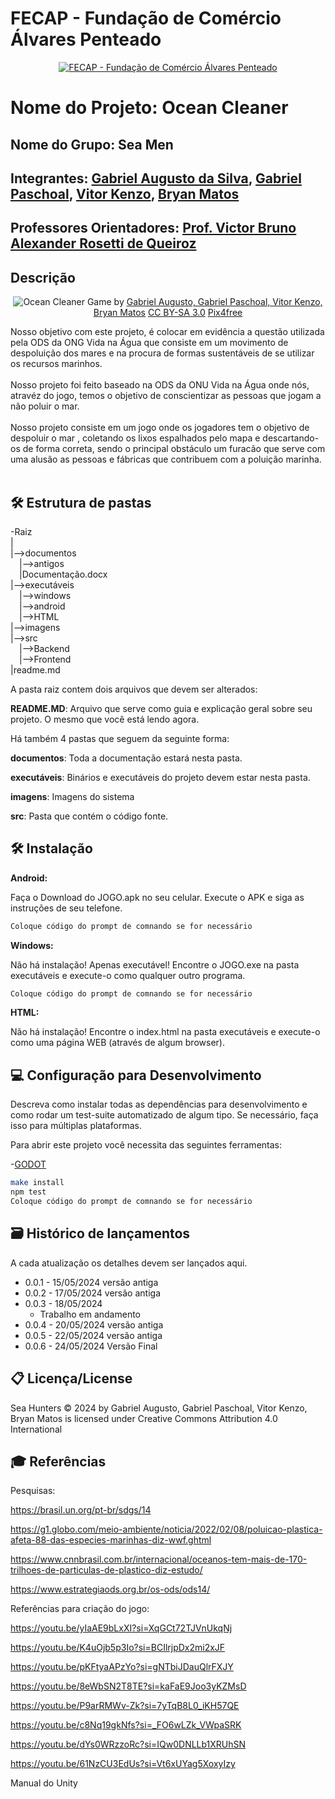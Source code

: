 # FECAP - Fundação de Comércio Álvares Penteado

<p align="center">
<a href= "https://www.fecap.br/"><img src="https://encrypted-tbn0.gstatic.com/images?q=tbn:ANd9GcRhZPrRa89Kma0ZZogxm0pi-tCn_TLKeHGVxywp-LXAFGR3B1DPouAJYHgKZGV0XTEf4AE&usqp=CAU" alt="FECAP - Fundação de Comércio Álvares Penteado" border="0"></a>
</p>

# Nome do Projeto: Ocean Cleaner

## Nome do Grupo: Sea Men

## Integrantes: <a href="https://github.com/GabrielAugustoT800">Gabriel Augusto da Silva</a>, <a href="https://github.com/paschoalha">Gabriel Paschoal</a>, <a href="https://github.com/vitorzoken">Vitor Kenzo</a>, <a href="https://github.com/BryanMatoss">Bryan Matos</a>
## Professores Orientadores: <a href="https://www.linkedin.com/in/victorbarq/">Prof. Victor Bruno Alexander Rosetti de Queiroz</a>
## Descrição

<p align="center">
<img src="https://imgur.com/a/QXeYp2b" alt="Ocean Cleaner" border="0">
  Game by <a href="http://www.nyphotographic.com/">Gabriel Augusto, Gabriel Paschoal, Vitor Kenzo, Bryan Matos</a> <a rel="license" href="https://creativecommons.org/licenses/by-sa/3.0/">CC BY-SA 3.0</a> <a href="http://pix4free.org/">Pix4free</a>
</p>


Nosso objetivo com este projeto, é colocar em evidência a questão utilizada pela ODS da ONG Vida na Água que consiste em um movimento de despoluição dos mares e na procura de formas sustentáveis de se utilizar os recursos marinhos.
<br><br>
Nosso projeto foi feito baseado na ODS da ONU Vida na Água onde nós, atravéz do jogo, temos o objetivo de conscientizar as pessoas que jogam a não poluir o mar.
<br><br>
Nosso projeto consiste em um jogo onde os jogadores tem o objetivo de despoluir o mar , coletando os lixos espalhados pelo mapa e descartando-os de forma correta, sendo o principal obstáculo um furacão que serve com uma alusão as pessoas e fábricas que contribuem com a poluição marinha.
<br><br>

## 🛠 Estrutura de pastas

-Raiz<br>
|<br>
|-->documentos<br>
  &emsp;|-->antigos<br>
  &emsp;|Documentação.docx<br>
|-->executáveis<br>
  &emsp;|-->windows<br>
  &emsp;|-->android<br>
  &emsp;|-->HTML<br>
|-->imagens<br>
|-->src<br>
  &emsp;|-->Backend<br>
  &emsp;|-->Frontend<br>
|readme.md<br>

A pasta raiz contem dois arquivos que devem ser alterados:

<b>README.MD</b>: Arquivo que serve como guia e explicação geral sobre seu projeto. O mesmo que você está lendo agora.

Há também 4 pastas que seguem da seguinte forma:

<b>documentos</b>: Toda a documentação estará nesta pasta.

<b>executáveis</b>: Binários e executáveis do projeto devem estar nesta pasta.

<b>imagens</b>: Imagens do sistema

<b>src</b>: Pasta que contém o código fonte.

## 🛠 Instalação

<b>Android:</b>

Faça o Download do JOGO.apk no seu celular.
Execute o APK e siga as instruções de seu telefone.

```sh
Coloque código do prompt de comnando se for necessário
```

<b>Windows:</b>

Não há instalação! Apenas executável!
Encontre o JOGO.exe na pasta executáveis e execute-o como qualquer outro programa.

```sh
Coloque código do prompt de comnando se for necessário
```

<b>HTML:</b>

Não há instalação!
Encontre o index.html na pasta executáveis e execute-o como uma página WEB (através de algum browser).

## 💻 Configuração para Desenvolvimento

Descreva como instalar todas as dependências para desenvolvimento e como rodar um test-suite automatizado de algum tipo. Se necessário, faça isso para múltiplas plataformas.

Para abrir este projeto você necessita das seguintes ferramentas:

-<a href="https://godotengine.org/download">GODOT</a>

```sh
make install
npm test
Coloque código do prompt de comnando se for necessário
```

## 🗃 Histórico de lançamentos

A cada atualização os detalhes devem ser lançados aqui.

* 0.0.1 - 15/05/2024
  versão antiga
* 0.0.2 - 17/05/2024
  versão antiga
* 0.0.3 - 18/05/2024
    * Trabalho em andamento
* 0.0.4 - 20/05/2024
  versão antiga
* 0.0.5 - 22/05/2024
  versão antiga
* 0.0.6 - 24/05/2024
  Versão Final

## 📋 Licença/License
Sea Hunters © 2024 by Gabriel Augusto, Gabriel Paschoal, Vitor Kenzo, Bryan Matos is licensed under Creative Commons Attribution 4.0 International 

## 🎓 Referências
Pesquisas: 

https://brasil.un.org/pt-br/sdgs/14 

 

https://g1.globo.com/meio-ambiente/noticia/2022/02/08/poluicao-plastica-afeta-88-das-especies-marinhas-diz-wwf.ghtml 

 

https://www.cnnbrasil.com.br/internacional/oceanos-tem-mais-de-170-trilhoes-de-particulas-de-plastico-diz-estudo/ 

 

https://www.estrategiaods.org.br/os-ods/ods14/ 

 

Referências para criação do jogo: 

https://youtu.be/yIaAE9bLxXI?si=XqGCt72TJVnUkqNj 

 

https://youtu.be/K4uOjb5p3Io?si=BCIlrjpDx2mi2xJF 

 

https://youtu.be/pKFtyaAPzYo?si=gNTbiJDauQlrFXJY 

 

https://youtu.be/8eWbSN2T8TE?si=kaFaE9Joo3yKZMsD 

 

https://youtu.be/P9arRMWv-Zk?si=7yTqB8L0_iKH57QE 

 

https://youtu.be/c8Nq19gkNfs?si=_FO6wLZk_VWpaSRK 

 

https://youtu.be/dYs0WRzzoRc?si=IQw0DNLLb1XRUhSN 

 

https://youtu.be/61NzCU3EdUs?si=Vt6xUYag5XoxyIzy 

Manual do Unity 
